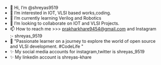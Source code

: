 - 👋 Hi, I’m @shreyas9519
- 👀 I’m interested in IOT, VLSI based works,coding.
- 🌱 I’m currently learning Verilog and Robotics
- 💞️ I’m looking to collaborate on IOT and VLSI Projects.
- 📫 How to reach me >>> prakharkhare9454@gmail.com and Instagram :- shreyas_9519
- 🚀 "Passionate learner on a journey to explore the world of open source and VLSI development. #CodeLife "
- ✨ My social media accounts for instagram,twitter is shreyas_9519
- ✨ My linkedin account is shreyas-khare

<!---
shreyas9519/shreyas9519 is a ✨ special ✨ repository because its `README.md` (this file) appears on your GitHub profile.
You can click the Preview link to take a look at your changes.
--->
